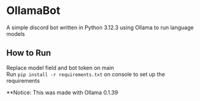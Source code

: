 # OllamaBot

A simple discord bot written in Python 3.12.3 using Ollama to run language models  

## How to Run

Replace model field and bot token on main  
Run ```pip install -r requirements.txt``` on console to set up the requirements  

**Notice: This was made with Ollama 0.1.39
